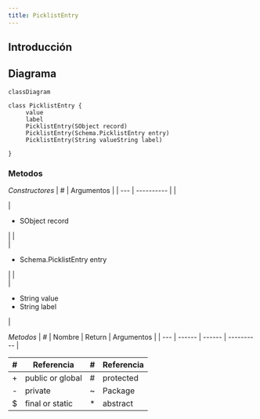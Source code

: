 ```yaml
---
title: PicklistEntry
---
```


## Introducción

<!-- START autogenerated-class -->
## Diagrama
```mermaid
classDiagram

class PicklistEntry {
     value     
     label     
     PicklistEntry(SObject record)  
     PicklistEntry(Schema.PicklistEntry entry)  
     PicklistEntry(String valueString label)  

}
```


### Metodos
*Constructores*
| #   | Argumentos |
| --- | ---------- |
| <div class="icons"></div> | <ul><li>SObject record</li></ul>|
| <div class="icons"></div> | <ul><li>Schema.PicklistEntry entry</li></ul>|
| <div class="icons"></div> | <ul><li>String value</li><li>String label</li></ul>|

*Metodos*
| #   | Nombre | Return | Argumentos |
| --- | ------ | ------ | ---------- |


| #  | Referencia       | #  | Referencia |
| -- | ---------------- | -- | ---------- |
| +  | public or global | #  | protected  |
| -  | private          | ~  | Package    |
| $  | final or static  | *  | abstract   |

<!-- END autogenerated-class -->
